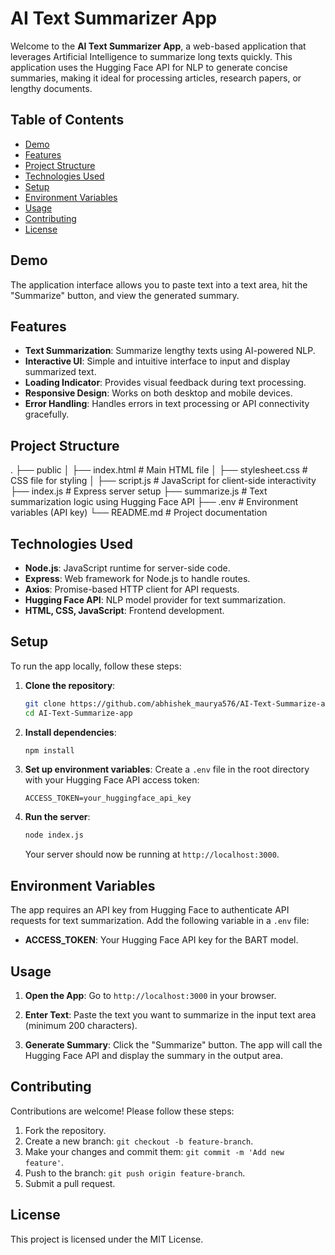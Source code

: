 
# AI Text Summarizer App

Welcome to the **AI Text Summarizer App**, a web-based application that leverages Artificial Intelligence to summarize long texts quickly. This application uses the Hugging Face API for NLP to generate concise summaries, making it ideal for processing articles, research papers, or lengthy documents.

## Table of Contents
- [Demo](#demo)
- [Features](#features)
- [Project Structure](#project-structure)
- [Technologies Used](#technologies-used)
- [Setup](#setup)
- [Environment Variables](#environment-variables)
- [Usage](#usage)
- [Contributing](#contributing)
- [License](#license)

## Demo

The application interface allows you to paste text into a text area, hit the "Summarize" button, and view the generated summary.

## Features

- **Text Summarization**: Summarize lengthy texts using AI-powered NLP.
- **Interactive UI**: Simple and intuitive interface to input and display summarized text.
- **Loading Indicator**: Provides visual feedback during text processing.
- **Responsive Design**: Works on both desktop and mobile devices.
- **Error Handling**: Handles errors in text processing or API connectivity gracefully.

## Project Structure



.
├── public
│   ├── index.html           # Main HTML file
│   ├── stylesheet.css       # CSS file for styling
│   ├── script.js            # JavaScript for client-side interactivity
├── index.js                 # Express server setup
├── summarize.js             # Text summarization logic using Hugging Face API
├── .env                     # Environment variables (API key)
└── README.md                # Project documentation


## Technologies Used

- **Node.js**: JavaScript runtime for server-side code.
- **Express**: Web framework for Node.js to handle routes.
- **Axios**: Promise-based HTTP client for API requests.
- **Hugging Face API**: NLP model provider for text summarization.
- **HTML, CSS, JavaScript**: Frontend development.
  
## Setup

To run the app locally, follow these steps:

1. **Clone the repository**:
   ```bash
   git clone https://github.com/abhishek_maurya576/AI-Text-Summarize-app.git
   cd AI-Text-Summarize-app
   ```

2. **Install dependencies**:
   ```bash
   npm install
   ```

3. **Set up environment variables**:
   Create a `.env` file in the root directory with your Hugging Face API access token:
   ```
   ACCESS_TOKEN=your_huggingface_api_key
   ```

4. **Run the server**:
   ```bash
   node index.js
   ```

   Your server should now be running at `http://localhost:3000`.

## Environment Variables

The app requires an API key from Hugging Face to authenticate API requests for text summarization. Add the following variable in a `.env` file:

- **ACCESS_TOKEN**: Your Hugging Face API key for the BART model.

## Usage

1. **Open the App**:
   Go to `http://localhost:3000` in your browser.

2. **Enter Text**:
   Paste the text you want to summarize in the input text area (minimum 200 characters).

3. **Generate Summary**:
   Click the "Summarize" button. The app will call the Hugging Face API and display the summary in the output area.

## Contributing

Contributions are welcome! Please follow these steps:

1. Fork the repository.
2. Create a new branch: `git checkout -b feature-branch`.
3. Make your changes and commit them: `git commit -m 'Add new feature'`.
4. Push to the branch: `git push origin feature-branch`.
5. Submit a pull request.

## License

This project is licensed under the MIT License.
